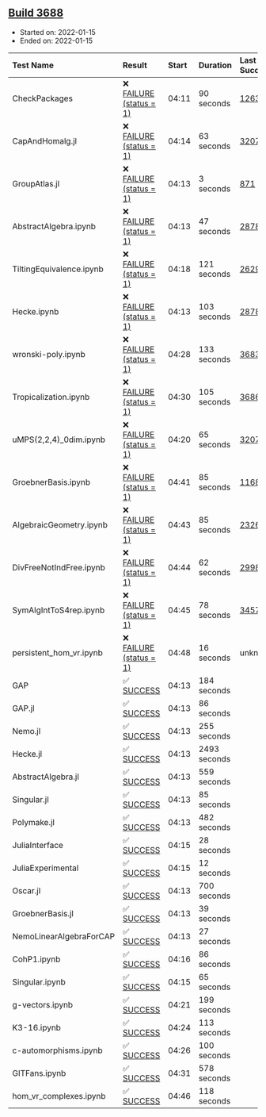 ## [Build 3688](https://oscarci.mathematik.uni-kl.de/job/oscar-stable/3688/)

* Started on: 2022-01-15
* Ended on: 2022-01-15

| Test Name    | Result | Start | Duration | Last Success | First Failure |
|:-------------|:-------|:------|:---------|:-------------|:--------------|
| CheckPackages | ❌ [FAILURE (status = 1)](https://oscarci.mathematik.uni-kl.de/job/oscar-stable/3688/artifact/logs/build-3688/CheckPackages.log) | 04:11 | 90 seconds | [1263](https://oscarci.mathematik.uni-kl.de/job/oscar-stable/1263/) | [1264](https://oscarci.mathematik.uni-kl.de/job/oscar-stable/1264/) |
| CapAndHomalg.jl | ❌ [FAILURE (status = 1)](https://oscarci.mathematik.uni-kl.de/job/oscar-stable/3688/artifact/logs/build-3688/CapAndHomalg.jl.log) | 04:14 | 63 seconds | [3207](https://oscarci.mathematik.uni-kl.de/job/oscar-stable/3207/) | [3208](https://oscarci.mathematik.uni-kl.de/job/oscar-stable/3208/) |
| GroupAtlas.jl | ❌ [FAILURE (status = 1)](https://oscarci.mathematik.uni-kl.de/job/oscar-stable/3688/artifact/logs/build-3688/GroupAtlas.jl.log) | 04:13 | 3 seconds | [871](https://oscarci.mathematik.uni-kl.de/job/oscar-stable/871/) | [872](https://oscarci.mathematik.uni-kl.de/job/oscar-stable/872/) |
| AbstractAlgebra.ipynb | ❌ [FAILURE (status = 1)](https://oscarci.mathematik.uni-kl.de/job/oscar-stable/3688/artifact/logs/build-3688/AbstractAlgebra.ipynb.log) | 04:13 | 47 seconds | [2878](https://oscarci.mathematik.uni-kl.de/job/oscar-stable/2878/) | [2879](https://oscarci.mathematik.uni-kl.de/job/oscar-stable/2879/) |
| TiltingEquivalence.ipynb | ❌ [FAILURE (status = 1)](https://oscarci.mathematik.uni-kl.de/job/oscar-stable/3688/artifact/logs/build-3688/TiltingEquivalence.ipynb.log) | 04:18 | 121 seconds | [2629](https://oscarci.mathematik.uni-kl.de/job/oscar-stable/2629/) | [2630](https://oscarci.mathematik.uni-kl.de/job/oscar-stable/2630/) |
| Hecke.ipynb | ❌ [FAILURE (status = 1)](https://oscarci.mathematik.uni-kl.de/job/oscar-stable/3688/artifact/logs/build-3688/Hecke.ipynb.log) | 04:13 | 103 seconds | [2878](https://oscarci.mathematik.uni-kl.de/job/oscar-stable/2878/) | [2879](https://oscarci.mathematik.uni-kl.de/job/oscar-stable/2879/) |
| wronski-poly.ipynb | ❌ [FAILURE (status = 1)](https://oscarci.mathematik.uni-kl.de/job/oscar-stable/3688/artifact/logs/build-3688/wronski-poly.ipynb.log) | 04:28 | 133 seconds | [3683](https://oscarci.mathematik.uni-kl.de/job/oscar-stable/3683/) | [3684](https://oscarci.mathematik.uni-kl.de/job/oscar-stable/3684/) |
| Tropicalization.ipynb | ❌ [FAILURE (status = 1)](https://oscarci.mathematik.uni-kl.de/job/oscar-stable/3688/artifact/logs/build-3688/Tropicalization.ipynb.log) | 04:30 | 105 seconds | [3686](https://oscarci.mathematik.uni-kl.de/job/oscar-stable/3686/) | [3688](https://oscarci.mathematik.uni-kl.de/job/oscar-stable/3688/) |
| uMPS(2,2,4)_0dim.ipynb | ❌ [FAILURE (status = 1)](https://oscarci.mathematik.uni-kl.de/job/oscar-stable/3688/artifact/logs/build-3688/uMPS-2-2-4-_0dim.ipynb.log) | 04:20 | 65 seconds | [3207](https://oscarci.mathematik.uni-kl.de/job/oscar-stable/3207/) | [3208](https://oscarci.mathematik.uni-kl.de/job/oscar-stable/3208/) |
| GroebnerBasis.ipynb | ❌ [FAILURE (status = 1)](https://oscarci.mathematik.uni-kl.de/job/oscar-stable/3688/artifact/logs/build-3688/GroebnerBasis.ipynb.log) | 04:41 | 85 seconds | [1168](https://oscarci.mathematik.uni-kl.de/job/oscar-stable/1168/) | [1169](https://oscarci.mathematik.uni-kl.de/job/oscar-stable/1169/) |
| AlgebraicGeometry.ipynb | ❌ [FAILURE (status = 1)](https://oscarci.mathematik.uni-kl.de/job/oscar-stable/3688/artifact/logs/build-3688/AlgebraicGeometry.ipynb.log) | 04:43 | 85 seconds | [2326](https://oscarci.mathematik.uni-kl.de/job/oscar-stable/2326/) | [2327](https://oscarci.mathematik.uni-kl.de/job/oscar-stable/2327/) |
| DivFreeNotIndFree.ipynb | ❌ [FAILURE (status = 1)](https://oscarci.mathematik.uni-kl.de/job/oscar-stable/3688/artifact/logs/build-3688/DivFreeNotIndFree.ipynb.log) | 04:44 | 62 seconds | [2998](https://oscarci.mathematik.uni-kl.de/job/oscar-stable/2998/) | [2999](https://oscarci.mathematik.uni-kl.de/job/oscar-stable/2999/) |
| SymAlgIntToS4rep.ipynb | ❌ [FAILURE (status = 1)](https://oscarci.mathematik.uni-kl.de/job/oscar-stable/3688/artifact/logs/build-3688/SymAlgIntToS4rep.ipynb.log) | 04:45 | 78 seconds | [3457](https://oscarci.mathematik.uni-kl.de/job/oscar-stable/3457/) | [3458](https://oscarci.mathematik.uni-kl.de/job/oscar-stable/3458/) |
| persistent_hom_vr.ipynb | ❌ [FAILURE (status = 1)](https://oscarci.mathematik.uni-kl.de/job/oscar-stable/3688/artifact/logs/build-3688/persistent_hom_vr.ipynb.log) | 04:48 | 16 seconds | unknown | unknown |
| GAP | ✅ [SUCCESS](https://oscarci.mathematik.uni-kl.de/job/oscar-stable/3688/artifact/logs/build-3688/GAP.log) | 04:13 | 184 seconds |  |  |
| GAP.jl | ✅ [SUCCESS](https://oscarci.mathematik.uni-kl.de/job/oscar-stable/3688/artifact/logs/build-3688/GAP.jl.log) | 04:13 | 86 seconds |  |  |
| Nemo.jl | ✅ [SUCCESS](https://oscarci.mathematik.uni-kl.de/job/oscar-stable/3688/artifact/logs/build-3688/Nemo.jl.log) | 04:13 | 255 seconds |  |  |
| Hecke.jl | ✅ [SUCCESS](https://oscarci.mathematik.uni-kl.de/job/oscar-stable/3688/artifact/logs/build-3688/Hecke.jl.log) | 04:13 | 2493 seconds |  |  |
| AbstractAlgebra.jl | ✅ [SUCCESS](https://oscarci.mathematik.uni-kl.de/job/oscar-stable/3688/artifact/logs/build-3688/AbstractAlgebra.jl.log) | 04:13 | 559 seconds |  |  |
| Singular.jl | ✅ [SUCCESS](https://oscarci.mathematik.uni-kl.de/job/oscar-stable/3688/artifact/logs/build-3688/Singular.jl.log) | 04:13 | 85 seconds |  |  |
| Polymake.jl | ✅ [SUCCESS](https://oscarci.mathematik.uni-kl.de/job/oscar-stable/3688/artifact/logs/build-3688/Polymake.jl.log) | 04:13 | 482 seconds |  |  |
| JuliaInterface | ✅ [SUCCESS](https://oscarci.mathematik.uni-kl.de/job/oscar-stable/3688/artifact/logs/build-3688/JuliaInterface.log) | 04:15 | 28 seconds |  |  |
| JuliaExperimental | ✅ [SUCCESS](https://oscarci.mathematik.uni-kl.de/job/oscar-stable/3688/artifact/logs/build-3688/JuliaExperimental.log) | 04:15 | 12 seconds |  |  |
| Oscar.jl | ✅ [SUCCESS](https://oscarci.mathematik.uni-kl.de/job/oscar-stable/3688/artifact/logs/build-3688/Oscar.jl.log) | 04:13 | 700 seconds |  |  |
| GroebnerBasis.jl | ✅ [SUCCESS](https://oscarci.mathematik.uni-kl.de/job/oscar-stable/3688/artifact/logs/build-3688/GroebnerBasis.jl.log) | 04:13 | 39 seconds |  |  |
| NemoLinearAlgebraForCAP | ✅ [SUCCESS](https://oscarci.mathematik.uni-kl.de/job/oscar-stable/3688/artifact/logs/build-3688/NemoLinearAlgebraForCAP.log) | 04:13 | 27 seconds |  |  |
| CohP1.ipynb | ✅ [SUCCESS](https://oscarci.mathematik.uni-kl.de/job/oscar-stable/3688/artifact/logs/build-3688/CohP1.ipynb.log) | 04:16 | 86 seconds |  |  |
| Singular.ipynb | ✅ [SUCCESS](https://oscarci.mathematik.uni-kl.de/job/oscar-stable/3688/artifact/logs/build-3688/Singular.ipynb.log) | 04:15 | 65 seconds |  |  |
| g-vectors.ipynb | ✅ [SUCCESS](https://oscarci.mathematik.uni-kl.de/job/oscar-stable/3688/artifact/logs/build-3688/g-vectors.ipynb.log) | 04:21 | 199 seconds |  |  |
| K3-16.ipynb | ✅ [SUCCESS](https://oscarci.mathematik.uni-kl.de/job/oscar-stable/3688/artifact/logs/build-3688/K3-16.ipynb.log) | 04:24 | 113 seconds |  |  |
| c-automorphisms.ipynb | ✅ [SUCCESS](https://oscarci.mathematik.uni-kl.de/job/oscar-stable/3688/artifact/logs/build-3688/c-automorphisms.ipynb.log) | 04:26 | 100 seconds |  |  |
| GITFans.ipynb | ✅ [SUCCESS](https://oscarci.mathematik.uni-kl.de/job/oscar-stable/3688/artifact/logs/build-3688/GITFans.ipynb.log) | 04:31 | 578 seconds |  |  |
| hom_vr_complexes.ipynb | ✅ [SUCCESS](https://oscarci.mathematik.uni-kl.de/job/oscar-stable/3688/artifact/logs/build-3688/hom_vr_complexes.ipynb.log) | 04:46 | 118 seconds |  |  |
